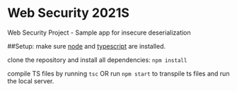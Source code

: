 # Web Security 2021S
Web Security Project - Sample app for insecure deserialization

##Setup:
make sure [node](https://nodejs.org/en/download/) and [typescript](https://www.typescriptlang.org/download) are installed.

clone the repository and install all dependencies:
`npm install`

compile TS files by running `tsc` OR run `npm start` to transpile ts files and run the local server.
